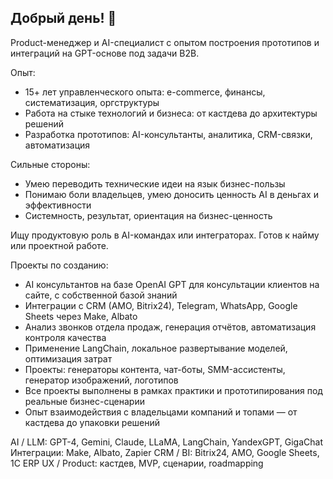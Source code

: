 ## Добрый день! 👋

Product-менеджер и AI-специалист с опытом построения прототипов и интеграций на GPT-основе под задачи B2B.

Опыт:
- 15+ лет управленческого опыта: e-commerce, финансы, систематизация, оргструктуры
- Работа на стыке технологий и бизнеса: от кастдева до архитектуры решений
- Разработка прототипов: AI-консультанты, аналитика, CRM-связки, автоматизация

Сильные стороны:
- Умею переводить технические идеи на язык бизнес-пользы
- Понимаю боли владельцев, умею доносить ценность AI в деньгах и эффективности
- Системность, результат, ориентация на бизнес-ценность

Ищу продуктовую роль в AI-командах или интеграторах. Готов к найму или проектной работе.

Проекты по созданию:
- AI  консультантов на базе OpenAI GPT для консультации клиентов на сайте, с собственной базой знаний
- Интеграции с CRM (AMO, Bitrix24), Telegram, WhatsApp, Google Sheets через Make, Albato
- Анализ звонков отдела продаж, генерация отчётов, автоматизация контроля качества
- Применение LangChain, локальное развертывание моделей, оптимизация затрат
- Проекты: генераторы контента, чат-боты, SMM-ассистенты, генератор изображений, логотипов
- Все проекты выполнены в рамках практики и прототипирования под реальные бизнес-сценарии
- Опыт взаимодействия с владельцами компаний и топами — от кастдева до упаковки решений

AI / LLM: GPT-4, Gemini, Claude, LLaMA, LangChain, YandexGPT, GigaChat 
Интеграции: Make, Albato, Zapier
CRM / BI: Bitrix24, AMO, Google Sheets, 1С ERP
UX / Product: кастдев, MVP, сценарии, roadmapping
